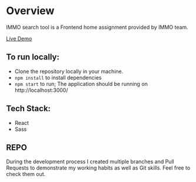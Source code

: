 # Overview

IMMO search tool is a Frontend home assignment provided by IMMO team.

[Live Demo](immo-search.netlify.app)

## To run locally: 
- Clone the repository locally in your machine.
- `npm install` to install dependencies
- `npm start` to run; The application should be running on http://localhost:3000/

## Tech Stack:
- React
- Sass

## REPO
During the development process I created multiple branches and Pull Requests to demonstrate my working habits as well as Git skills.
Feel free to check them out.
